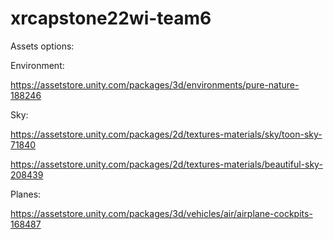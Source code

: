 # xrcapstone22wi-team6

Assets options:

Environment:

https://assetstore.unity.com/packages/3d/environments/pure-nature-188246

Sky:

https://assetstore.unity.com/packages/2d/textures-materials/sky/toon-sky-71840

https://assetstore.unity.com/packages/2d/textures-materials/beautiful-sky-208439

Planes:

https://assetstore.unity.com/packages/3d/vehicles/air/airplane-cockpits-168487
